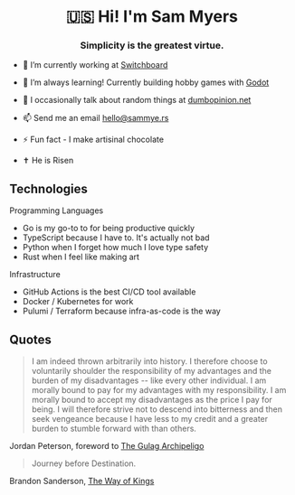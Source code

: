 <h1 align="center">🇺🇸 Hi! I'm Sam Myers</h1>
<h3 align="center">Simplicity is the greatest virtue.</h3>

- 🔭 I’m currently working at [Switchboard](https://switchboard.app)

- 🌱 I’m always learning! Currently building hobby games with [Godot](https://godotengine.org/)

- 📝 I occasionally talk about random things at [dumbopinion.net](https://www.dumbopinion.net/)

- 📫 Send me an email hello@sammye.rs

- ⚡ Fun fact - I make artisinal chocolate

- ✝ He is Risen

## Technologies

Programming Languages

- Go is my go-to to for being productive quickly
- TypeScript because I have to. It's actually not bad
- Python when I forget how much I love type safety
- Rust when I feel like making art

Infrastructure

- GitHub Actions is the best CI/CD tool available
- Docker / Kubernetes for work
- Pulumi / Terraform because infra-as-code is the way

## Quotes

> I am indeed thrown arbitrarily into history. I therefore choose to voluntarily shoulder the responsibility of my advantages and the burden of my disadvantages -- like every other individual. I am morally bound to pay for my advantages with my responsibility. I am morally bound to accept my disadvantages as the price I pay for being. I will therefore strive not to descend into bitterness and then seek vengeance because I have less to my credit and a greater burden to stumble forward with than others.

Jordan Peterson, foreword to [The Gulag Archipeligo](https://www.solzhenitsyncenter.org/his-writings/large-work-and-novels/the-gulag-archipelago)

> Journey before Destination.

Brandon Sanderson, [The Way of Kings](https://www.brandonsanderson.com/the-stormlight-archive-series/#THEWAYOFKINGS)
